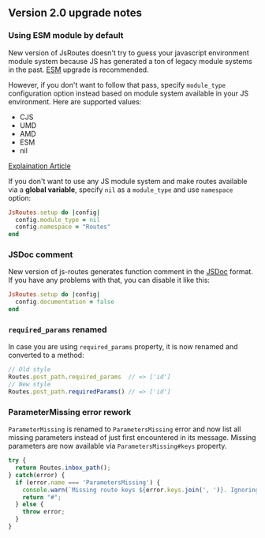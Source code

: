 ## Version 2.0 upgrade notes

### Using ESM module by default

New version of JsRoutes doesn't try to guess your javascript environment module system because JS has generated a ton of legacy module systems in the past. 
[ESM](/Readme.md#webpacker) upgrade is recommended. 

However, if you don't want to follow that pass, specify `module_type` configuration option instead based on module system available in your JS environment.
Here are supported values:

* CJS
* UMD
* AMD
* ESM
* nil

[Explaination Article](https://dev.to/iggredible/what-the-heck-are-cjs-amd-umd-and-esm-ikm)

If you don't want to use any JS module system and make routes available via a **global variable**, specify `nil` as a `module_type` and use `namespace` option:

``` ruby
JsRoutes.setup do |config|
  config.module_type = nil
  config.namespace = "Routes"
end
```

### JSDoc comment

New version of js-routes generates function comment in the [JSDoc](https://jsdoc.app) format.
If you have any problems with that, you can disable it like this:


``` ruby
JsRoutes.setup do |config|
  config.documentation = false
end
```

### `required_params` renamed

In case you are using `required_params` property, it is now renamed and converted to a method:

``` javascript
// Old style
Routes.post_path.required_params  // => ['id']
// New style
Routes.post_path.requiredParams() // => ['id']
```

### ParameterMissing error rework

`ParameterMissing` is renamed to `ParametersMissing` error and now list all missing parameters instead of just first encountered in its message. Missing parameters are now available via `ParametersMissing#keys` property.

``` javascript
try {
  return Routes.inbox_path();
} catch(error) {
  if (error.name === 'ParametersMissing') {
    console.warn(`Missing route keys ${error.keys.join(', ')}. Ignoring.`);
    return "#";
  } else {
    throw error;
  }
}
```
